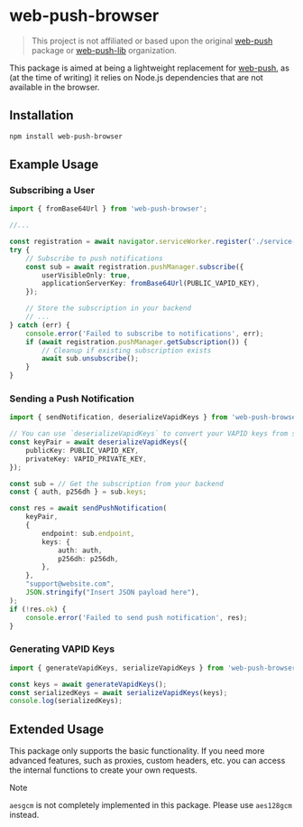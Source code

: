 # web-push-browser

> This project is not affiliated or based upon the original [web-push](https://github.com/web-push-libs/web-push) package or [web-push-lib](https://github.com/web-push-libs) organization.

This package is aimed at being a lightweight replacement for [web-push](https://github.com/web-push-libs/web-push), as (at the time of writing) it relies on Node.js dependencies that are not available in the browser.

## Installation

```bash
npm install web-push-browser
```

## Example Usage

### Subscribing a User

```ts
import { fromBase64Url } from 'web-push-browser';

//...

const registration = await navigator.serviceWorker.register('./service-worker.js', { type: 'module' });
try {
    // Subscribe to push notifications
    const sub = await registration.pushManager.subscribe({
        userVisibleOnly: true,
        applicationServerKey: fromBase64Url(PUBLIC_VAPID_KEY),
    });

    // Store the subscription in your backend
    // ...
} catch (err) {
    console.error('Failed to subscribe to notifications', err);
    if (await registration.pushManager.getSubscription()) {
        // Cleanup if existing subscription exists
        await sub.unsubscribe();
    }
}
```

### Sending a Push Notification

```ts
import { sendNotification, deserializeVapidKeys } from 'web-push-browser';

// You can use `deserializeVapidKeys` to convert your VAPID keys from strings into a KeyPair
const keyPair = await deserializeVapidKeys({
    publicKey: PUBLIC_VAPID_KEY,
    privateKey: VAPID_PRIVATE_KEY,
});

const sub = // Get the subscription from your backend
const { auth, p256dh } = sub.keys;

const res = await sendPushNotification(
    keyPair,
    {
        endpoint: sub.endpoint,
        keys: {
            auth: auth,
            p256dh: p256dh,
        },
    },
    "support@website.com",
    JSON.stringify("Insert JSON payload here"),
);
if (!res.ok) {
    console.error('Failed to send push notification', res);
}
```

### Generating VAPID Keys

```js
import { generateVapidKeys, serializeVapidKeys } from 'web-push-browser';

const keys = await generateVapidKeys();
const serializedKeys = await serializeVapidKeys(keys);
console.log(serializedKeys);
```

## Extended Usage

This package only supports the basic functionality. If you need more advanced features, such as proxies, custom headers, etc. you can access the internal functions to create your own requests.

> [!NOTE]
> `aesgcm` is not completely implemented in this package. Please use `aes128gcm` instead.